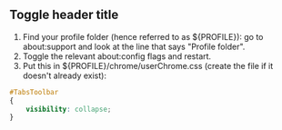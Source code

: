 
## Toggle header title
1. Find your profile folder (hence referred to as ${PROFILE}): go to about:support and look at the line that says "Profile folder".
2. Toggle the relevant about:config flags and restart.
3. Put this in ${PROFILE}/chrome/userChrome.css (create the file if it doesn't already exist):

```css
#TabsToolbar
{
    visibility: collapse;
}
```